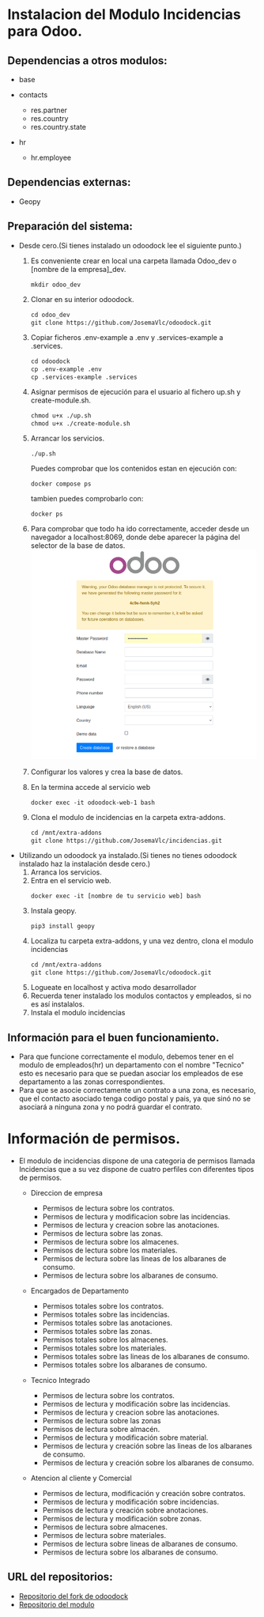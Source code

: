 # Instalacion del Modulo Incidencias para Odoo.

## Dependencias a otros modulos:
- base

- contacts
    - res.partner
    - res.country
    - res.country.state

- hr
    - hr.employee

## Dependencias externas:
- Geopy

## Preparación del sistema:
- Desde cero.(Si tienes instalado un odoodock lee el siguiente punto.)
    1. Es conveniente crear en local una carpeta llamada Odoo_dev o [nombre de la
        empresa]_dev.
        ```shell
        mkdir odoo_dev
        ```
    2. Clonar en su interior odoodock.
        ```shell
        cd odoo_dev
        git clone https://github.com/JosemaVlc/odoodock.git
        ```
    3. Copiar ficheros .env-example a .env y .services-example a .services.
        ```shell
        cd odoodock
        cp .env-example .env
        cp .services-example .services
        ```
    4. Asignar permisos de ejecución para el usuario al fichero up.sh y create-module.sh.
        ```shell
        chmod u+x ./up.sh
        chmod u+x ./create-module.sh
        ```
    5. Arrancar los servicios.
        ```shell
        ./up.sh
        ```
        Puedes comprobar que los contenidos estan en ejecución con:
        ```shell
        docker compose ps
        ```
        tambien puedes comprobarlo con:
        ```shell
        docker ps
        ```
    6. Para comprobar que todo ha ido correctamente, acceder desde un navegador a localhost:8069, donde debe aparecer la página del selector de la base de datos.
    ![Imagen con pantalla de creacion de la base de datos](./img/odoo_base_datos.jpg)

    7. Configurar los valores y crea la base de datos.

    8. En la termina accede al servicio web
        ```shell
        docker exec -it odoodock-web-1 bash
        ```
    9. Clona el modulo de incidencias en la carpeta extra-addons.
        ```shell
        cd /mnt/extra-addons
        git clone https://github.com/JosemaVlc/incidencias.git
        ```
- Utilizando un odoodock ya instalado.(Si tienes no tienes odoodock instalado haz la instalación desde cero.)
    1. Arranca los servicios.
    2. Entra en el servicio web.
        ```shell
        docker exec -it [nombre de tu servicio web] bash
        ```
    3. Instala geopy.
        ```shell
        pip3 install geopy
        ```
    4. Localiza tu carpeta extra-addons, y una vez dentro, clona el modulo incidencias
        ```shell
        cd /mnt/extra-addons
        git clone https://github.com/JosemaVlc/odoodock.git
        ```
    5. Logueate en localhost y activa modo desarrollador
    6. Recuerda tener instalado los modulos contactos y empleados, si no es así instalalos.
    7. Instala el modulo incidencias

## Información para el buen funcionamiento.
- Para que funcione correctamente el modulo, debemos tener en el modulo de empleados(hr) un departamento con el nombre "Tecnico" esto es necesario para que se puedan asociar los empleados de ese departamento a las zonas correspondientes.
- Para que se asocie correctamente un contrato a una zona, es necesario, que el contacto asociado tenga codigo postal y pais, ya que sinó no se asociará a ninguna zona y no podrá guardar el contrato.

# Información de permisos.
- El modulo de incidencias dispone de una categoria de permisos llamada Incidencias que a su vez dispone de cuatro perfiles con diferentes tipos de permisos.

    * Direccion de empresa
        * Permisos de lectura sobre los contratos.
        * Permisos de lectura y modificacion sobre las incidencias.
        * Permisos de lectura y creacion sobre las anotaciones.
        * Permisos de lectura sobre las zonas.
        * Permisos de lectura sobre los almacenes.
        * Permisos de lectura sobre los materiales.
        * Permisos de lectura sobre las lineas de los albaranes de consumo.
        * Permisos de lectura sobre los albaranes de consumo.

    * Encargados de Departamento
        * Permisos totales sobre los contratos.
        * Permisos totales sobre las incidencias.
        * Permisos totales sobre las anotaciones.
        * Permisos totales sobre las zonas.
        * Permisos totales sobre los almacenes.
        * Permisos totales sobre los materiales.
        * Permisos totales sobre las lineas de los albaranes de consumo.
        * Permisos totales sobre los albaranes de consumo.

    * Tecnico Integrado
        * Permisos de lectura sobre los contratos.
        * Permisos de lectura y modificación sobre las incidencias.
        * Permisos de lectura y creacion sobre las anotaciones.
        * Permisos de lectura sobre las zonas
        * Permisos de lectura sobre almacén.
        * Permisos de lectura y modificación sobre material.
        * Permisos de lectura y creación sobre las lineas de los albaranes de consumo.
        * Permisos de lectura y creación sobre los albaranes de consumo.

    * Atencion al cliente y Comercial
        * Permisos de lectura, modificación y creación sobre contratos.
        * Permisos de lectura y modificación sobre incidencias.
        * Permisos de lectura y creación sobre anotaciones.
        * Permisos de lectura y modificación sobre zonas.
        * Permisos de lectura sobre almacenes.
        * Permisos de lectura sobre materiales.
        * Permisos de lectura sobre lineas de albaranes de consumo.
        * Permisos de lectura sobre los albaranes de consumo.

## URL del repositorios:
- [Repositorio del fork de odoodock](https://github.com/JosemaVlc/odoodock.git)
- [Repositorio del modulo](https://github.com/JosemaVlc/modulo_incidencias)
